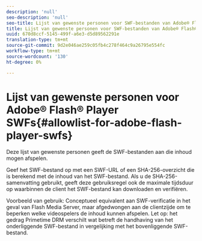 ```yaml
---
description: 'null'
seo-description: 'null'
seo-title: Lijst van gewenste personen voor SWF-bestanden van Adobe® Flash® Player
title: Lijst van gewenste personen voor SWF-bestanden van Adobe® Flash® Player
uuid: 670d8ccf-5145-499f-a6e3-d5d89562291e
translation-type: tm+mt
source-git-commit: 9d2e046ae259c05fb4c278f464c9a26795e554fc
workflow-type: tm+mt
source-wordcount: '130'
ht-degree: 0%

---
```



# Lijst van gewenste personen voor Adobe® Flash® Player SWFs{#allowlist-for-adobe-flash-player-swfs}

Deze lijst van gewenste personen geeft de SWF-bestanden aan die inhoud mogen afspelen.

Geef het SWF-bestand op met een SWF-URL of een SHA-256-overzicht die is berekend met de inhoud van het SWF-bestand. Als u de SHA-256-samenvatting gebruikt, geeft deze gebruiksregel ook de maximale tijdsduur op waarbinnen de client het SWF-bestand kan downloaden en verifiëren.

Voorbeeld van gebruik: Conceptueel equivalent aan SWF-verificatie in het geval van Flash Media Server, maar afgedwongen aan de clientzijde om te beperken welke videospelers de inhoud kunnen afspelen. Let op: het gedrag Primetime DRM verschilt wat betreft de handhaving van het onderliggende SWF-bestand in vergelijking met het bovenliggende SWF-bestand.
